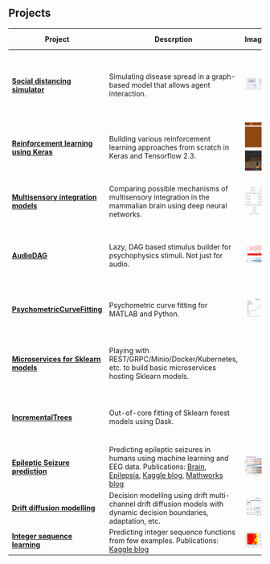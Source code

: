 ## Projects

|Project | Descrption | Images | Status | Code status |
|--|--|--|--|--|
|**[Social distancing simulator](https://github.com/garethjns/social-distancing-sim)**|Simulating disease spread in a graph-based model that allows agent interaction.|![example](https://github.com/garethjns/garethjns/blob/master/images/masking_agent_example_joined.gif)|Active| &nbsp; &nbsp; &nbsp; &nbsp; &nbsp; &nbsp; &nbsp; &nbsp; &nbsp; &nbsp; &nbsp; &nbsp; &nbsp; [![Reliability Rating](https://sonarcloud.io/api/project_badges/measure?project=garethjns_social-distancing-sim&metric=reliability_rating)](https://sonarcloud.io/dashboard?id=garethjns_social-distancing-sim) [![Technical Debt](https://sonarcloud.io/api/project_badges/measure?project=garethjns_social-distancing-sim&metric=sqale_index)](https://sonarcloud.io/dashboard?id=garethjns_social-distancing-sim) [![Lines of Code](https://sonarcloud.io/api/project_badges/measure?project=garethjns_social-distancing-sim&metric=ncloc)](https://sonarcloud.io/dashboard?id=garethjns_social-distancing-sim)| 
|**[Reinforcement learning using Keras](https://github.com/garethjns/reinforcement-learning-keras)**|Building various reinforcement learning approaches from scratch in Keras and Tensorflow 2.3.|![example](https://github.com/garethjns/garethjns/blob/master/images/DQNAgentPong.gif)![example](https://github.com/garethjns/garethjns/blob/master/images/DQNAgentDoom.gif)|Active| [![Reliability Rating](https://sonarcloud.io/api/project_badges/measure?project=garethjns_reinforcement-learning-keras&metric=reliability_rating)](https://sonarcloud.io/dashboard?id=garethjns_reinforcement-learning-keras) [![Technical Debt](https://sonarcloud.io/api/project_badges/measure?project=garethjns_reinforcement-learning-keras&metric=sqale_index)](https://sonarcloud.io/dashboard?id=garethjns_reinforcement-learning-keras) [![Lines of Code](https://sonarcloud.io/api/project_badges/measure?project=garethjns_reinforcement-learning-keras&metric=ncloc)](https://sonarcloud.io/dashboard?id=garethjns_reinforcement-learning-keras)|
|**[Multisensory integration models](https://github.com/garethjns/MSIModels)**|Comparing possible mechanisms of multisensory integration in the mammalian brain using deep neural networks.|![example](https://github.com/garethjns/garethjns/blob/master/images/mod_late.png)|Backburner| [![Reliability Rating](https://sonarcloud.io/api/project_badges/measure?project=garethjns_MSIModels&metric=reliability_rating)](https://sonarcloud.io/dashboard?id=garethjns_MSIModels) [![Technical Debt](https://sonarcloud.io/api/project_badges/measure?project=garethjns_MSIModels&metric=sqale_index)](https://sonarcloud.io/dashboard?id=garethjns_MSIModels) [![Lines of Code](https://sonarcloud.io/api/project_badges/measure?project=garethjns_MSIModels&metric=ncloc)](https://sonarcloud.io/dashboard?id=garethjns_MSIModels)|
|**[AudioDAG](https://github.com/garethjns/AudioDAG)**|Lazy, DAG based stimulus builder for psychophysics stimuli. Not just for audio.|![example](https://github.com/garethjns/garethjns/blob/master/images/example_simple.png)|Backburner| [![Reliability Rating](https://sonarcloud.io/api/project_badges/measure?project=garethjns_AudioDAG&metric=reliability_rating)](https://sonarcloud.io/dashboard?id=garethjns_AudioDAG) [![Technical Debt](https://sonarcloud.io/api/project_badges/measure?project=garethjns_AudioDAG&metric=sqale_index)](https://sonarcloud.io/dashboard?id=garethjns_AudioDAG) [![Lines of Code](https://sonarcloud.io/api/project_badges/measure?project=garethjns_AudioDAG&metric=ncloc)](https://sonarcloud.io/dashboard?id=garethjns_AudioDAG)|
|**[PsychometricCurveFitting](https://github.com/garethjns/PsychometricCurveFitting)**|Psychometric curve fitting for MATLAB and Python.|![example](https://github.com/garethjns/garethjns/blob/master/images/WHObj.png)|Backburner| [![Reliability Rating](https://sonarcloud.io/api/project_badges/measure?project=garethjns_PsychometricCurveFitting&metric=reliability_rating)](https://sonarcloud.io/dashboard?id=garethjns_PsychometricCurveFitting) [![Technical Debt](https://sonarcloud.io/api/project_badges/measure?project=garethjns_PsychometricCurveFitting&metric=sqale_index)](https://sonarcloud.io/dashboard?id=garethjns_PsychometricCurveFitting) [![Lines of Code](https://sonarcloud.io/api/project_badges/measure?project=garethjns_PsychometricCurveFitting&metric=ncloc)](https://sonarcloud.io/dashboard?id=garethjns_PsychometricCurveFitting)|
|**[Microservices for Sklearn models](https://github.com/garethjns/sklearn-model-server)**|Playing with REST/GRPC/Minio/Docker/Kubernetes, etc. to build basic microservices hosting Sklearn models.||Backburner| [![Reliability Rating](https://sonarcloud.io/api/project_badges/measure?project=garethjns_sklearn-model-server&metric=reliability_rating)](https://sonarcloud.io/dashboard?id=garethjns_sklearn-model-server) [![Technical Debt](https://sonarcloud.io/api/project_badges/measure?project=garethjns_sklearn-model-server&metric=sqale_index)](https://sonarcloud.io/dashboard?id=garethjns_sklearn-model-server) [![Lines of Code](https://sonarcloud.io/api/project_badges/measure?project=garethjns_sklearn-model-server&metric=ncloc)](https://sonarcloud.io/dashboard?id=garethjns_sklearn-model-server)|
|**[IncrementalTrees](https://github.com/garethjns/IncrementalTrees)**|Out-of-core fitting of Sklearn forest models using Dask.||Inactive| [![Reliability Rating](https://sonarcloud.io/api/project_badges/measure?project=garethjns_IncrementalTrees&metric=reliability_rating)](https://sonarcloud.io/dashboard?id=garethjns_IncrementalTrees) [![Technical Debt](https://sonarcloud.io/api/project_badges/measure?project=garethjns_IncrementalTrees&metric=sqale_index)](https://sonarcloud.io/dashboard?id=garethjns_IncrementalTrees) [![Lines of Code](https://sonarcloud.io/api/project_badges/measure?project=garethjns_IncrementalTrees&metric=ncloc)](https://sonarcloud.io/dashboard?id=garethjns_IncrementalTrees)|
|**[Epileptic Seizure prediction](https://github.com/garethjns/Kaggle-EEG)**|Predicting epileptic seizures in humans using machine learning and EEG data. Publications: [Brain](https://www.sciencedirect.com/science/article/pii/S0959438816300678), [Epilepsia](https://onlinelibrary.wiley.com/doi/abs/10.1111/epi.16418), [Kaggle blog](https://medium.com/kaggle-blog/seizure-prediction-competition-3rd-place-winners-interview-gareth-jones-5982b9e3956c), [Mathworks blog](https://www.mathworks.com/company/newsletters/articles/using-machine-learning-to-predict-epileptic-seizures-from-eeg-data.html)|![example](https://github.com/garethjns/garethjns/blob/master/images/RawData.png)|Completed||
|**[Drift diffusion modelling](https://github.com/garethjns/DriftDiffusion)**|Decision modelling using drift multi-channel drift diffusion models with dynamic decision boundaries, adaptation, etc. |![example](https://github.com/garethjns/garethjns/blob/master/images/DDEx2.png)|Inactive||
|**[Integer sequence learning](https://github.com/garethjns/Kaggle-IntegerSequenceLearning)**|Predicting integer sequence functions from few examples. Publications: [Kaggle blog](https://medium.com/kaggle-blog/integer-sequence-learning-competition-solution-write-up-team-1-618-47d2149473df)|![example](https://github.com/garethjns/garethjns/blob/master/images/ISLfigure2.png)|Completed||
